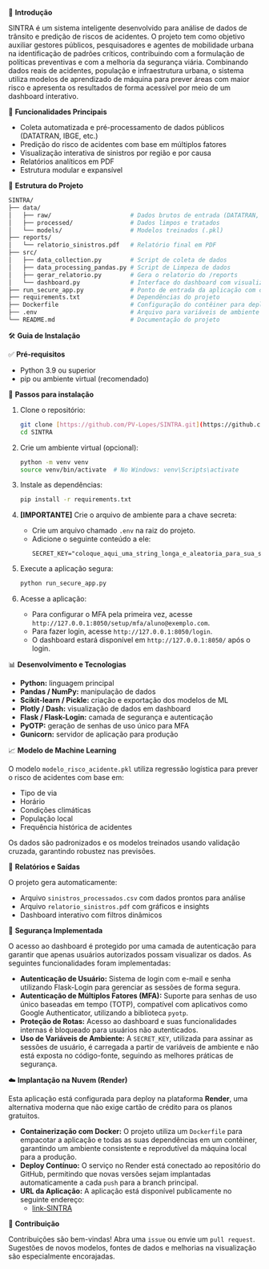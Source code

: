 

📌 **Introdução**

SINTRA é um sistema inteligente desenvolvido para análise de dados de trânsito e predição de riscos de acidentes. O projeto tem como objetivo auxiliar gestores públicos, pesquisadores e agentes de mobilidade urbana na identificação de padrões críticos, contribuindo com a formulação de políticas preventivas e com a melhoria da segurança viária.
Combinando dados reais de acidentes, população e infraestrutura urbana, o sistema utiliza modelos de aprendizado de máquina para prever áreas com maior risco e apresenta os resultados de forma acessível por meio de um dashboard interativo.

🚀 **Funcionalidades Principais**

* Coleta automatizada e pré-processamento de dados públicos (DATATRAN, IBGE, etc.)
* Predição do risco de acidentes com base em múltiplos fatores
* Visualização interativa de sinistros por região e por causa
* Relatórios analíticos em PDF
* Estrutura modular e expansível

📁 **Estrutura do Projeto**

````bash
SINTRA/
├── data/
│   ├── raw/                      # Dados brutos de entrada (DATATRAN, IBGE, etc.)
│   ├── processed/                # Dados limpos e tratados
│   └── models/                   # Modelos treinados (.pkl)
├── reports/
│   └── relatorio_sinistros.pdf   # Relatório final em PDF
├── src/
│   ├── data_collection.py        # Script de coleta de dados
│   ├── data_processing_pandas.py # Script de Limpeza de dados
│   ├── gerar_relatorio.py        # Gera o relatorio do /reports
│   └── dashboard.py              # Interface do dashboard com visualizações
├── run_secure_app.py             # Ponto de entrada da aplicação com camada de segurança
├── requirements.txt              # Dependências do projeto
├── Dockerfile                    # Configuração do contêiner para deploy
├── .env                          # Arquivo para variáveis de ambiente locais (NÃO ENVIAR PARA O GIT)
└── README.md                     # Documentação do projeto
````

🛠️ **Guia de Instalação**

✅ **Pré-requisitos**

* Python 3.9 ou superior
* pip ou ambiente virtual (recomendado)

🔧 **Passos para instalação**

1.  Clone o repositório:
    ```bash
    git clone [https://github.com/PV-Lopes/SINTRA.git](https://github.com/PV-Lopes/SINTRA.git)
    cd SINTRA
    ```

2.  Crie um ambiente virtual (opcional):
    ```bash
    python -m venv venv
    source venv/bin/activate  # No Windows: venv\Scripts\activate
    ```

3.  Instale as dependências:
    ```bash
    pip install -r requirements.txt
    ```

4.  **[IMPORTANTE]** Crie o arquivo de ambiente para a chave secreta:
    * Crie um arquivo chamado `.env` na raiz do projeto.
    * Adicione o seguinte conteúdo a ele:
        ```
        SECRET_KEY="coloque_aqui_uma_string_longa_e_aleatoria_para_sua_seguranca"
        ```

5.  Execute a aplicação segura:
    ```bash
    python run_secure_app.py
    ```

6.  Acesse a aplicação:
    * Para configurar o MFA pela primeira vez, acesse `http://127.0.0.1:8050/setup/mfa/aluno@exemplo.com`.
    * Para fazer login, acesse `http://127.0.0.1:8050/login`.
    * O dashboard estará disponível em `http://127.0.0.1:8050/` após o login.

📊 **Desenvolvimento e Tecnologias**

* **Python:** linguagem principal
* **Pandas / NumPy:** manipulação de dados
* **Scikit-learn / Pickle:** criação e exportação dos modelos de ML
* **Plotly / Dash:** visualização de dados em dashboard
* **Flask / Flask-Login:** camada de segurança e autenticação
* **PyOTP:** geração de senhas de uso único para MFA
* **Gunicorn:** servidor de aplicação para produção

📈 **Modelo de Machine Learning**

O modelo `modelo_risco_acidente.pkl` utiliza regressão logística para prever o risco de acidentes com base em:
* Tipo de via
* Horário
* Condições climáticas
* População local
* Frequência histórica de acidentes

Os dados são padronizados e os modelos treinados usando validação cruzada, garantindo robustez nas previsões.

📃 **Relatórios e Saídas**

O projeto gera automaticamente:
* Arquivo `sinistros_processados.csv` com dados prontos para análise
* Arquivo `relatorio_sinistros.pdf` com gráficos e insights
* Dashboard interativo com filtros dinâmicos

🔐 **Segurança Implementada**

O acesso ao dashboard é protegido por uma camada de autenticação para garantir que apenas usuários autorizados possam visualizar os dados. As seguintes funcionalidades foram implementadas:
* **Autenticação de Usuário:** Sistema de login com e-mail e senha utilizando Flask-Login para gerenciar as sessões de forma segura.
* **Autenticação de Múltiplos Fatores (MFA):** Suporte para senhas de uso único baseadas em tempo (TOTP), compatível com aplicativos como Google Authenticator, utilizando a biblioteca `pyotp`.
* **Proteção de Rotas:** Acesso ao dashboard e suas funcionalidades internas é bloqueado para usuários não autenticados.
* **Uso de Variáveis de Ambiente:** A `SECRET_KEY`, utilizada para assinar as sessões de usuário, é carregada a partir de variáveis de ambiente e não está exposta no código-fonte, seguindo as melhores práticas de segurança.

☁️ **Implantação na Nuvem (Render)**

Esta aplicação está configurada para deploy na plataforma **Render**, uma alternativa moderna que não exige cartão de crédito para os planos gratuitos.
* **Containerização com Docker:** O projeto utiliza um `Dockerfile` para empacotar a aplicação e todas as suas dependências em um contêiner, garantindo um ambiente consistente e reprodutível da máquina local para a produção.
* **Deploy Contínuo:** O serviço no Render está conectado ao repositório do GitHub, permitindo que novas versões sejam implantadas automaticamente a cada `push` para a branch principal.
* **URL da Aplicação:** A aplicação está disponível publicamente no seguinte endereço:
    * [link-SINTRA](https://sintra-projeto.onrender.com/)

📌 **Contribuição**

Contribuições são bem-vindas! Abra uma `issue` ou envie um `pull request`. Sugestões de novos modelos, fontes de dados e melhorias na visualização são especialmente encorajadas.

